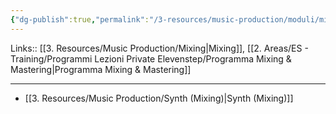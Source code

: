 ```yaml
---
{"dg-publish":true,"permalink":"/3-resources/music-production/moduli/mixing-synths-modulo/"}
---
```


Links:: [[3. Resources/Music Production/Mixing\|Mixing]], [[2. Areas/ES - Training/Programmi Lezioni Private Elevenstep/Programma Mixing & Mastering\|Programma Mixing & Mastering]]

---

- [[3. Resources/Music Production/Synth (Mixing)\|Synth (Mixing)]]

